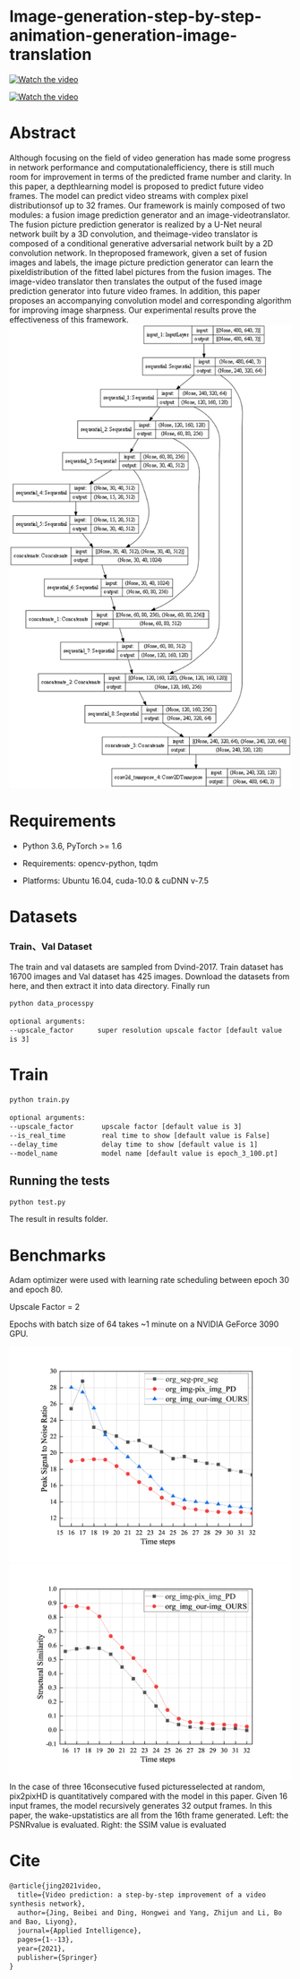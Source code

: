 # Image-generation-step-by-step-animation-generation-image-translation

[![Watch the video](https://i0.hdslb.com/bfs/archive/4fbbe8f763fccdf6450a2465538888dd470ce527.jpg@640w_400h_1c_!web-space-index-myvideo.webp)](https://www.bilibili.com/video/BV1Qv411x7XH?spm_id_from=333.999.0.0)

[![Watch the video](https://i0.hdslb.com/bfs/archive/a614fb817937f87a556bc2a87b6439a15c59acb7.jpg@640w_400h_1c_!web-space-index-myvideo.webp)](https://www.bilibili.com/video/BV1hi4y1F7rz?spm_id_from=333.999.0.0)

# Abstract
Although focusing on the field of video generation has made some progress in network performance and computationalefficiency, 
there is still much room for improvement in terms of the predicted frame number and clarity. In this paper, a depthlearning 
model is proposed to predict future video frames. The model can predict video streams with complex pixel distributionsof up 
to 32 frames. Our framework is mainly composed of two modules: a fusion image prediction generator and an image-videotranslator. 
The fusion picture prediction generator is realized by a U-Net neural network built by a 3D convolution, and theimage-video 
translator is composed of a conditional generative adversarial network built by a 2D convolution network. In theproposed 
framework, given a set of fusion images and labels, the image picture prediction generator can learn the pixeldistribution 
of the fitted label pictures from the fusion images. The image-video translator then translates the output of the fused
image prediction generator into future video frames. In addition, this paper proposes an accompanying convolution model and
corresponding algorithm for improving image sharpness. Our experimental results prove the effectiveness of this framework.
![This is an image](https://github.com/Happypiepie/Video-prediction-a-step-by-step-improvement-of-a-video-synthesis-network/blob/main/model.png)

# Requirements

 * Python 3.6, PyTorch >= 1.6
 
 * Requirements: opencv-python, tqdm
 
 * Platforms: Ubuntu 16.04, cuda-10.0 & cuDNN v-7.5

# Datasets
 
### Train、Val Dataset
The train and val datasets are sampled from Dvind-2017. Train dataset has 16700 images and Val dataset has 425 images. Download the datasets from here, and then extract it into data directory. Finally run
 
```
python data_processpy

optional arguments:
--upscale_factor      super resolution upscale factor [default value is 3]
```
 
# Train
 
```
python train.py

optional arguments:
--upscale_factor       upscale factor [default value is 3]
--is_real_time         real time to show [default value is False]
--delay_time           delay time to show [default value is 1]
--model_name           model name [default value is epoch_3_100.pt]
```
 
 
## Running the tests
 
 
```
python test.py

```

The result in results folder.
 
# Benchmarks
Adam optimizer were used with learning rate scheduling between epoch 30 and epoch 80.

Upscale Factor = 2

Epochs with batch size of 64 takes ~1 minute on a NVIDIA GeForce 3090 GPU.

![This is an image](https://github.com/Happypiepie/Video-prediction-a-step-by-step-improvement-of-a-video-synthesis-network/blob/main/PSNR_BIKE.png)
![This is an image](https://github.com/Happypiepie/Video-prediction-a-step-by-step-improvement-of-a-video-synthesis-network/blob/main/SSIM_BIKE.png)
In the case of three 16consecutive fused picturesselected at random, pix2pixHD is
quantitatively compared with the model in this paper. Given 16 input frames, the model recursively generates 32 output frames. In this paper, the wake-upstatistics are all from the 16th frame generated. Left: the PSNRvalue is evaluated. Right: the SSIM value is evaluated

# Cite
 
 
```
@article{jing2021video,
  title={Video prediction: a step-by-step improvement of a video synthesis network},
  author={Jing, Beibei and Ding, Hongwei and Yang, Zhijun and Li, Bo and Bao, Liyong},
  journal={Applied Intelligence},
  pages={1--13},
  year={2021},
  publisher={Springer}
}

```










 

